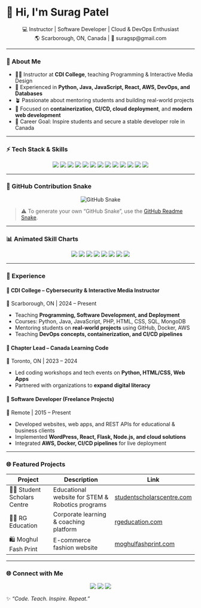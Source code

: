 # 👋 Hi, I'm Surag Patel

<p align="center">
💻 Instructor | Software Developer | Cloud & DevOps Enthusiast <br>
🌎 Scarborough, ON, Canada | 📧 suragsp@gmail.com
</p>

---

### 🧠 About Me
- 👨‍🏫 Instructor at **CDI College**, teaching Programming & Interactive Media Design  
- 🧩 Experienced in **Python, Java, JavaScript, React, AWS, DevOps, and Databases**  
- 🪴 Passionate about mentoring students and building real-world projects  
- 🚀 Focused on **containerization, CI/CD, cloud deployment**, and **modern web development**  
- 🎯 Career Goal: Inspire students and secure a stable developer role in Canada  

---

### ⚡ Tech Stack & Skills

<p align="center">
<img src="https://img.shields.io/badge/Python-3670A0?style=for-the-badge&logo=python&logoColor=ffdd54" />
<img src="https://img.shields.io/badge/Java-ED8B00?style=for-the-badge&logo=java&logoColor=white" />
<img src="https://img.shields.io/badge/JavaScript-F7DF1E?style=for-the-badge&logo=javascript&logoColor=black" />
<img src="https://img.shields.io/badge/C++-00599C?style=for-the-badge&logo=c%2B%2B&logoColor=white" />
<img src="https://img.shields.io/badge/HTML5-E34F26?style=for-the-badge&logo=html5&logoColor=white" />
<img src="https://img.shields.io/badge/CSS3-1572B6?style=for-the-badge&logo=css3&logoColor=white" />
<img src="https://img.shields.io/badge/React-20232A?style=for-the-badge&logo=react&logoColor=61DAFB" />
<img src="https://img.shields.io/badge/Node.js-43853D?style=for-the-badge&logo=node.js&logoColor=white" />
<img src="https://img.shields.io/badge/MySQL-005C84?style=for-the-badge&logo=mysql&logoColor=white" />
<img src="https://img.shields.io/badge/MongoDB-4EA94B?style=for-the-badge&logo=mongodb&logoColor=white" />
<img src="https://img.shields.io/badge/AWS-232F3E?style=for-the-badge&logo=amazonaws&logoColor=white" />
<img src="https://img.shields.io/badge/Docker-2496ED?style=for-the-badge&logo=docker&logoColor=white" />
<img src="https://img.shields.io/badge/GitHub_Actions-2088FF?style=for-the-badge&logo=github-actions&logoColor=white" />
</p>

---

### 🐍 GitHub Contribution Snake

<p align="center">
  <img src="https://raw.githubusercontent.com/suragsp/suragsp/output/github-contribution-grid-snake.svg" alt="GitHub Snake"/>
</p>

> ⚠️ To generate your own “GitHub Snake”, use the [GitHub Readme Snake](https://github.com/Platane/snk).

---

### 📊 Animated Skill Charts

<p align="center">
<img src="https://progress-bar.dev/90/?title=Python&color=5A9" />
<img src="https://progress-bar.dev/85/?title=Java&color=FFA500" />
<img src="https://progress-bar.dev/80/?title=JavaScript&color=F7DF1E" />
<img src="https://progress-bar.dev/75/?title=React&color=61DAFB" />
<img src="https://progress-bar.dev/70/?title=AWS&color=FF9900" />
<img src="https://progress-bar.dev/75/?title=Docker&color=2496ED" />
<img src="https://progress-bar.dev/80/?title=MySQL&color=005C84" />
<img src="https://progress-bar.dev/75/?title=MongoDB&color=4EA94B" />
</p>

---

### 💼 Experience

#### 🏫 CDI College – Cybersecurity & Interactive Media Instructor
📍 Scarborough, ON | 2024 – Present  
- Teaching **Programming, Software Development, and Deployment**  
- Courses: Python, Java, JavaScript, PHP, HTML, CSS, SQL, MongoDB  
- Mentoring students on **real-world projects** using GitHub, Docker, AWS  
- Teaching **DevOps concepts, containerization, and CI/CD pipelines**  

#### 🚀 Chapter Lead – Canada Learning Code
📍 Toronto, ON | 2023 – 2024  
- Led coding workshops and tech events on **Python, HTML/CSS, Web Apps**  
- Partnered with organizations to **expand digital literacy**  

#### 💼 Software Developer (Freelance Projects)
📍 Remote | 2015 – Present  
- Developed websites, web apps, and REST APIs for educational & business clients  
- Implemented **WordPress, React, Flask, Node.js, and cloud solutions**  
- Integrated **AWS, Docker, CI/CD pipelines** for live deployment  

---

### 🌐 Featured Projects

| Project | Description | Link |
|---------|-------------|------|
| 🧑‍🎓 Student Scholars Centre | Educational website for STEM & Robotics programs | [studentscholarscentre.com](https://www.studentscholarscentre.com) |
| 🧑‍💼 RG Education | Corporate learning & coaching platform | [rgeducation.com](https://www.rgeducation.com) |
| 🛍️ Moghul Fash Print | E-commerce fashion website | [moghulfashprint.com](https://www.moghulfashprint.com) |

---

### 🌐 Connect with Me

<p align="center">
  <a href="mailto:suragsp@gmail.com"><img src="https://img.shields.io/badge/Gmail-D14836?logo=gmail&logoColor=white&style=for-the-badge"/></a>
  <a href="https://linkedin.com/in/suragsp"><img src="https://img.shields.io/badge/LinkedIn-0077B5?logo=linkedin&logoColor=white&style=for-the-badge"/></a>
  <a href="https://github.com/suragsp"><img src="https://img.shields.io/badge/GitHub-100000?logo=github&logoColor=white&style=for-the-badge"/></a>
</p>

✨ *“Code. Teach. Inspire. Repeat.”*
